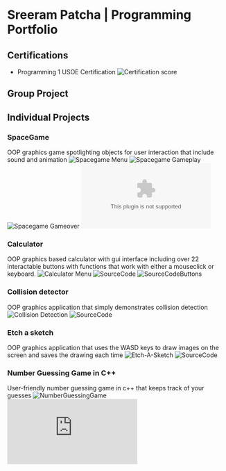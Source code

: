 # Sreeram Patcha | Programming Portfolio

## Certifications
* Programming 1 USOE Certification
![Certification score](https://github.com/afdfadfsadffsd/programmingportfolio/blob/main/images/Certification%20score.png)

## Group Project

## Individual Projects

### SpaceGame
OOP graphics game spotlighting objects for user interaction that include sound and animation
![Spacegame Menu](https://github.com/afdfadfsadffsd/programmingportfolio/blob/main/images/SG1.png?raw=true)
![Spacegame Gameplay](https://github.com/afdfadfsadffsd/programmingportfolio/blob/main/images/SG3.png?raw=true)
![Spacegame Gameover](https://github.com/afdfadfsadffsd/programmingportfolio/blob/main/images/SG2.png?raw=true)
![SourceCode](https://github.com/afdfadfsadffsd/programmingportfolio/blob/main/src/SpaceGame%202%202.zip)

### Calculator
OOP graphics based calculator with gui interface including over 22 interactable buttons with functions that work with either a mouseclick or keyboard.
![Calculator Menu](https://github.com/afdfadfsadffsd/programmingportfolio/blob/main/images/Calculator.png?raw=true)
![SourceCode](https://github.com/afdfadfsadffsd/programmingportfolio/blob/main/src/calckeyboard_final_final/calckeyboard_final_final.pde)
![SourceCodeButtons](https://github.com/afdfadfsadffsd/programmingportfolio/blob/main/src/calckeyboard_final_final/Button.pde)

### Collision detector
OOP graphics application that simply demonstrates collision detection
![Collision Detection](https://github.com/afdfadfsadffsd/programmingportfolio/blob/main/images/Collision%20Detection.png?raw=true)
![SourceCode](https://github.com/afdfadfsadffsd/programmingportfolio/blob/main/src/ColDet.pde)

### Etch a sketch
OOP graphics application that uses the WASD keys to draw images on the screen and saves the drawing each time
![Etch-A-Sketch](https://github.com/afdfadfsadffsd/programmingportfolio/blob/main/images/Etch%20a%20sketch.png?raw=true)
![SourceCode](https://github.com/afdfadfsadffsd/programmingportfolio/blob/main/src/EtchASketch.pde)

### Number Guessing Game in C++
User-friendly number guessing game in c++ that keeps track of your guesses
![NumberGuessingGame](https://github.com/afdfadfsadffsd/programmingportfolio/blob/main/images/NumberGuessingGame.png/raw=true)
![SourceCode](https://github.com/afdfadfsadffsd/programmingportfolio/blob/main/src/RandomNumberGuessingGame%20(3)%20(1).cpp)
